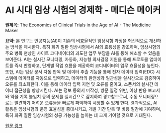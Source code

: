 # AI 시대 임상 시험의 경제학 - 메디슨 메이커

**원제목:** The Economics of Clinical Trials in the Age of AI - The Medicine Maker

**요약:** 본 연구는 인공지능(AI)이 기존의 비효율적인 임상시험 과정을 혁신적으로 개선하는 방식을 제시한다. 특히 희귀 질환 임상시험에서 AI의 효용성을 강조하며,  임상시험의 주요 병목 현상인 사이트 코디네이터의 과도한 업무 부담을 AI를 통해 해소할 수 있음을 보여준다.  AI는 실시간 모니터링, 자동화, 지능형 의사결정 지원을 통해 프로토콜 업데이트를 즉시 반영하고, 단계별 작업 흐름을 제공하여 코디네이터의 업무 효율성을 높인다.  또한, AI는 임상 문서 자동 판독 및 데이터 추출 기능을 통해 전자 데이터 입력(EDC) 시스템에 데이터를 자동으로 입력하고,  데이터의 완전성과 일관성을 실시간으로 검증하여 오류를 최소화한다.  이를 통해 데이터 입력 지연 및 오류를 줄이고, 스폰서의 실시간 데이터 접근성을 향상시킨다.  AI는  정보 동의서 미작성, 방문 일정 위반, 이상 반응 보고서와 약물 기록 불일치 등의 문제를 실시간으로 감지하여 경고함으로써,  수동 모니터링으로는 발견하기 어려운 오류들을 빠르게 파악하여 시정할 수 있게 한다.  결과적으로, AI 활용은 임상시험의 운영 효율성을 증대시키고, 개발 기간 단축 및 비용 절감에 기여하며, 특히 희귀 질환 임상시험의 성공 가능성을 높이는 데 크게 기여할 것으로 기대된다.

[원문 링크](https://themedicinemaker.com/issues/2025/articles/july/the-economics-of-clinical-trials-in-the-age-of-ai/)
